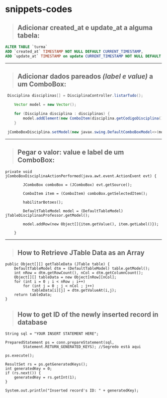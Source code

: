# snippets-codes

> ## Adicionar __created_at__ e __update_at__ a alguma tabela:

```sql
ALTER TABLE `turma`
ADD `created_at` TIMESTAMP NOT NULL DEFAULT CURRENT_TIMESTAMP,
ADD `update_at` TIMESTAMP on update CURRENT_TIMESTAMP NOT NULL DEFAULT CURRENT_TIMESTAMP;
```
----
> ## Adicionar dados pareados _(label e value)_ a um **ComboBox**:

```java
 Disciplina disciplinas[] = DisciplinaController.listarTudo();

    Vector model = new Vector();

    for (Disciplina disciplina : disciplinas) {
        model.addElement(new ComboItem(disciplina.getCodigoDisciplina(), disciplina.getNomeDisciplina()));
    }

 jComboBoxDisciplina.setModel(new javax.swing.DefaultComboBoxModel<>(model));
```
----

> ## Pegar o valor: value e label de um **ComboBox**:
```
private void jComboBoxDisciplinaActionPerformed(java.awt.event.ActionEvent evt) {                                                    

        JComboBox comboBox = (JComboBox) evt.getSource();

        ComboItem item = (ComboItem) comboBox.getSelectedItem();

        habilitarBotoes();

        DefaultTableModel model = (DefaultTableModel) jTableDisciplinasProfessor.getModel();

        model.addRow(new Object[]{item.getValue(), item.getLabel()});

    }  
```
----
> ## How to Retrieve JTable Data as an Array

```
public Object[][] getTableData (JTable table) {
    DefaultTableModel dtm = (DefaultTableModel) table.getModel();
    int nRow = dtm.getRowCount(), nCol = dtm.getColumnCount();
    Object[][] tableData = new Object[nRow][nCol];
    for (int i = 0 ; i < nRow ; i++)
        for (int j = 0 ; j < nCol ; j++)
            tableData[i][j] = dtm.getValueAt(i,j);
    return tableData;
}
```

> ## How to get ID of the newly inserted record in database

```
String sql = "YOUR INSERT STATEMENT HERE";
 
PreparedStatement ps = conn.prepareStatement(sql,
        Statement.RETURN_GENERATED_KEYS); //Segredo está aqui
 
ps.execute();
 
ResultSet rs = ps.getGeneratedKeys();
int generatedKey = 0;
if (rs.next()) {
    generatedKey = rs.getInt(1);
}
 
System.out.println("Inserted record's ID: " + generatedKey);
```